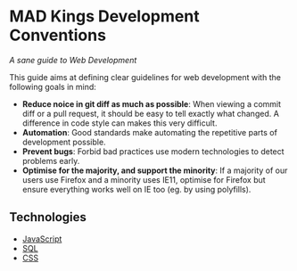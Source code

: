 # MAD Kings Development Conventions

*A sane guide to Web Development*

This guide aims at defining clear guidelines for web development with the following goals in mind:

- **Reduce noice in git diff as much as possible**: When viewing a commit diff or a pull request, it should be easy to tell exactly what changed. A difference in code style can makes this very difficult.
- **Automation**: Good standards make automating the repetitive parts of development possible.
- **Prevent bugs**: Forbid bad practices use modern technologies to detect problems early.
- **Optimise for the majority, and support the minority**: If a majority of our users use Firefox and a minority uses IE11, optimise for Firefox but ensure everything works well on IE too (eg. by using polyfills).

## Technologies

- [JavaScript](JavaScript.md)
- [SQL](SQL.md)
- [CSS](CSS.md)
